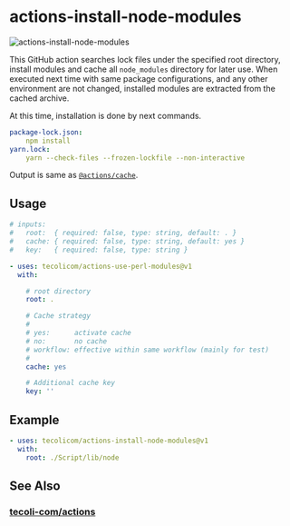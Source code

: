 # actions-install-node-modules

![actions-install-node-modules](https://github.com/tecoli-com/actions-install-node-modules/actions/workflows/test.yml/badge.svg)

This GitHub action searches lock files under the specified root
directory, install modules and cache all `node_modules` directory for
later use.  When executed next time with same package configurations,
and any other environment are not changed, installed modules are
extracted from the cached archive.

At this time, installation is done by next commands.

```yaml
package-lock.json:
    npm install
yarn.lock:
    yarn --check-files --frozen-lockfile --non-interactive
```

Output is same as [`@actions/cache`](https://github.com/actions/cache).

## Usage

```yaml
# inputs:
#   root:  { required: false, type: string, default: . }
#   cache: { required: false, type: string, default: yes }
#   key:   { required: false, type: string }

- uses: tecolicom/actions-use-perl-modules@v1
  with:

    # root directory
    root: .

    # Cache strategy
    #
    # yes:      activate cache
    # no:       no cache
    # workflow: effective within same workflow (mainly for test)
    #
    cache: yes

    # Additional cache key
    key: ''
```

## Example

```yaml
- uses: tecolicom/actions-install-node-modules@v1
  with:
    root: ./Script/lib/node
```

## See Also

### [tecoli-com/actions](https://github.com/tecoli-com/actions)

